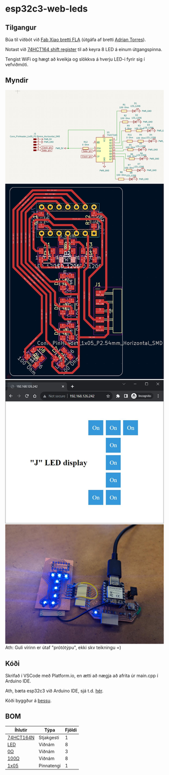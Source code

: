 # esp32c3-web-leds

## Tilgangur

Búa til viðbót við [Fab Xiao bretti FLA](https://github.com/Fab-Lab-Akureyri/fla-xiao) (útgáfa af bretti [Adrian Torres](https://fabacademy.org/2020/labs/leon/students/adrian-torres/fabxiao.html)). 

Notast við [74HCT164 shift register](https://www.diodes.com/assets/Datasheets/74HCT164.pdf) til að keyra 8 LED á einum útgangspinna. 

Tengist WiFi og hægt að kveikja og slökkva á hverju LED-i fyrir sig í vefviðmóti. 

## Myndir
![Schematic](schematic.jpg)
![PCB layout](layout.jpg)
![Web interface](web.jpg)
![Board](board.jpg)
Ath: Guli vírinn er útaf "prótótýpu", ekki skv teikningu =)

## Kóði

Skrifað í VSCode með Platform.io, en ætti að nægja að afrita úr main.cpp í Arduino IDE. 

Ath, bæta esp32c3 við Arduino IDE, sjá t.d. [hér](https://dev.to/rafalozan0/esp32-c3-12f-using-the-arduino-ide-getting-started-environment-setup-38ij). 

Kóði byggður á [þessu](https://www.instructables.com/Web-Controlled-Desk-Lamp-With-XIAO-ESP32-C3/).

## BOM

|   Íhlutir |   Týpa    |   Fjöldi  |
|   ---     |   ---     |   ---     |
| [74HCT164N](https://www.digikey.com/en/products/detail/nxp-usa-inc/74hct164n-652/763124)              |   Stjakgesti  |   1   |
| [LED](https://www.digikey.com/en/products/detail/w%C3%BCrth-elektronik/150120BS75000/4489933)         |   Viðnám      |   8   |
| [0Ω](https://www.digikey.com/en/products/detail/yageo/RC1206FR-070RL/5698945)                         |   Viðnám      |   3   |
| [100Ω](https://www.digikey.com/en/products/detail/yageo/RC1206FR-07100RL/728491)                      |   Viðnám      |   8   |
| [1x05](https://www.digikey.com/en/products/detail/sullins-connector-solutions/GBC36SGSN-M89/862355)   |   Pinnatengi  |   1   |